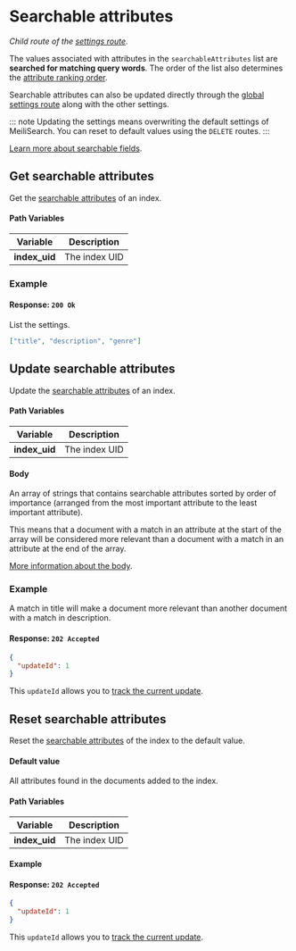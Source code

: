 # Searchable attributes

_Child route of the [settings route](/references/settings.md)._

The values associated with attributes in the `searchableAttributes` list are **searched for matching query words**. The order of the list also determines the [attribute ranking order](/guides/main_concepts/relevancy.md#attribute-ranking-order).

Searchable attributes can also be updated directly through the [global settings route](/references/settings.md#update-settings) along with the other settings.

::: note
Updating the settings means overwriting the default settings of MeiliSearch. You can reset to default values using the `DELETE` routes.
:::

[Learn more about searchable fields](/guides/advanced_guides/field_properties.md#searchable-fields).

## Get searchable attributes

<RouteHighlighter method="GET" route="/indexes/:index_uid/settings/searchable-attributes" />

Get the [searchable attributes](/guides/advanced_guides/field_properties.md#searchable-fields) of an index.

#### Path Variables

| Variable      | Description   |
| ------------- | ------------- |
| **index_uid** | The index UID |

### Example

<CodeSamples id="get_searchable_attributes_1" />

#### Response: `200 Ok`

List the settings.

```json
["title", "description", "genre"]
```

## Update searchable attributes

<RouteHighlighter method="POST" route="/indexes/:index_uid/settings/searchable-attributes" />

Update the [searchable attributes](/guides/advanced_guides/field_properties.md#searchable-fields) of an index.

#### Path Variables

| Variable      | Description   |
| ------------- | ------------- |
| **index_uid** | The index UID |

#### Body

An array of strings that contains searchable attributes sorted by order of importance (arranged from the most important attribute to the least important attribute).

This means that a document with a match in an attribute at the start of the array will be considered more relevant than a document with a match in an attribute at the end of the array.

[More information about the body](/guides/advanced_guides/settings.md#searchable-attributes).

### Example

<CodeSamples id="update_searchable_attributes_1" />

A match in title will make a document more relevant than another document with a match in description.

#### Response: `202 Accepted`

```json
{
  "updateId": 1
}
```

This `updateId` allows you to [track the current update](/references/updates.md).

## Reset searchable attributes

<RouteHighlighter method="DELETE" route="/indexes/:index_uid/settings/searchable-attributes"/>

Reset the [searchable attributes](/guides/advanced_guides/field_properties.md#searchable-fields) of the index to the default value.

#### Default value

All attributes found in the documents added to the index.

#### Path Variables

| Variable      | Description   |
| ------------- | ------------- |
| **index_uid** | The index UID |

#### Example

<CodeSamples id="reset_searchable_attributes_1" />

#### Response: `202 Accepted`

```json
{
  "updateId": 1
}
```

This `updateId` allows you to [track the current update](/references/updates.md).
